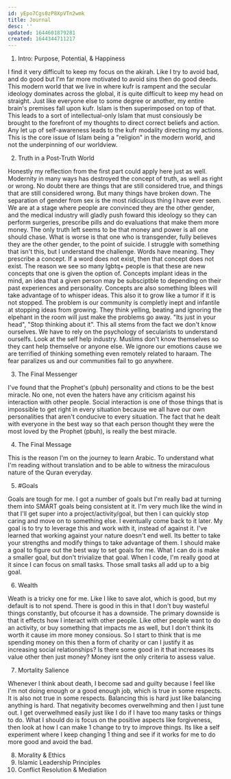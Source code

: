 ```yaml
---
id: yEpo7Cgs0zP8XpVTn2wmk
title: Journal
desc: ''
updated: 1644601879281
created: 1644344711217
---
```


1. Intro: Purpose, Potential, & Happiness

I find it very difficult to keep my focus on the akirah. Like I try to avoid bad, and do good but I'm far more motivated to avoid sins then do good deeds. This modern world that we live in where kufr is rampent and the secular ideology dominates across the global, it is quite difficult to keep my head on straight. Just like everyone else to some degree or another, my entire brain's premises fall upon kufr. Islam is then superimposed on top of that. This leads to a sort of intellectual-only Islam that must consiously be brought to the forefront of my thoughts to direct correct beliefs and action. Any let up of self-awareness leads to the kufr modality directing my actions. This is the core issue of Islam being a "religion" in the modern world, and not the underpinning of our worldview.

2. Truth in a Post-Truth World

Honestly my reflection from the first part could apply here just as well. Modernity in many ways has destroyed the concept of truth, as well as right or wrong. No doubt there are things that are still considered true, and things that are still considered wrong. But many things have broken down. The separation of gender from sex is the most ridiculous thing I have ever seen. We are at a stage where people are convinced they are the other gender, and the medical industry will gladly push foward this ideology so they can perform surgeries, prescribe pills and do evaluations that make them more money. The only truth left seems to be that money and power is all one should chase. What is worse is that one who is transgender, fully believes they are the other gender, to the point of suicide. I struggle with something that isn't this, but I understand the challenge. Words have meaning. They prescribe a concept. If a word does not exist, then that concept does not exist. The reason we see so many lgbtq+ people is that these are new concepts that one is given the option of. Concepts implant ideas in the mind, an idea that a given person may be subsciptble to depending on their past experiences and personality. Concepts are also something Iblees will take advantage of to whisper ideas. This also it to grow like a tumor if it is not stopped. The problem is our community is completly inept and infantile at stopping ideas from growing. They think yelling, beating and ignoring the elpehant in the room will just make the problems go away. "Its just in your head", "Stop thinking about it". This all stems from the fact we don't know ourselves. We have to rely on the psychology of secularists to understand ourselfs. Look at the self help industry. Muslims don't know themselves so they cant help themselve or anyone else. We ignore our emotions cause we are terrified of thinking something even remotely related to haraam. The fear paralizes us and our communities fail to go anywhere.

3. The Final Messenger

I've found that the Prophet's (pbuh) personality and ctions to be the best miracle. No one, not even the haters have any criticism against his interaction with other people. Social interaction is one of those things that is impossible to get right in every situation because we all have our own personalities that aren't conducive to every situation. The fact that he dealt with everyone in the best way so that each person thought they were the most loved by the Prophet (pbuh), is really the best miracle.

4. The Final Message

This is the reason I'm on the journey to learn Arabic. To understand what I'm reading without translation and to be able to witness the miraculous nature of the Quran everyday. 

5. #Goals

Goals are tough for me. I got a number of goals but I'm really bad at turning them into SMART goals being consistent at it. I'm very much like the wind in that I'll get super into a project/activity/goal, but then I can quickly stop caring and move on to something else. I eventually come back to it later. My goal is to try to leverage this and work with it, instead of against it. I've learned that working against your nature doesn't end well. Its better to take your strengths and modify things to take advantage of them. I should make a goal to figure out the best way to set goals for me. What I can do is make a smaller goal, but don't trivialize that goal. When I code, I'm really good at it since I can focus on small tasks. Those small tasks all add up to a big goal.

6. Wealth

Weath is a tricky one for me. Like I like to save alot, which is good, but my default is to not spend. There is good in this in that I don't buy wasteful things constantly, but ofcourse it has a downside. The primary downside is that it effects how I interact with other people. Like other people want to do an activity, or buy something that impacts me as well, but I don't think its worth it cause im more money consious. So I start to think that is me spending money on this then a form of charity or can I justify it as increasing social relationships? Is there some good in it that increases its value other then just money? Money isnt the only criteria to assess value.

7. Mortality Salience

Whenever I think about death, I become sad and guilty because I feel like I'm not doing enough or a good enough job, which is true in some respects. It is also not true in some respects. Balancing this is hard just like balancing anything is hard. That negativity becomes overwelhming and then I just tune out. I get overwelhmed easily just like I do if I have too many tasks or things to do. What I should do is focus on the positive aspects like forgiveness, then look at how I can make 1 change to try to improve things. Its like a self experiment where I keep changing 1 thing and see if it works for me to do more good and avoid the bad.

8. Morality & Ethics
9. Islamic Leadership Principles
10. Conflict Resolution & Mediation
